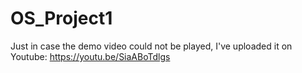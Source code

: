 # OS_Project1

Just in case the demo video could not be played, I've uploaded it on Youtube: https://youtu.be/SiaABoTdlgs
